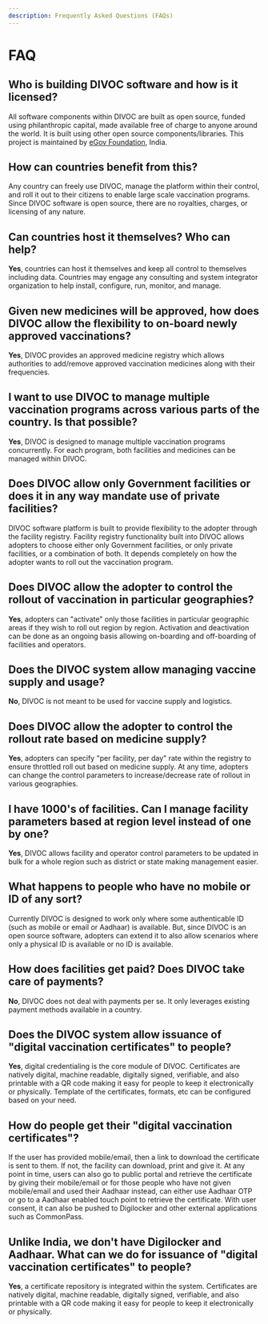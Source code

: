 ```yaml
---
description: Frequently Asked Questions (FAQs)
---
```


# FAQ

## **Who is building DIVOC software and how is it licensed?**

All software components within DIVOC are built as open source, funded using philanthropic capital, made available free of charge to anyone around the world. It is built using other open source components/libraries. This project is maintained by [eGov Foundation](https://egov.org.in/), India.

## **How can countries benefit from this?**

Any country can freely use DIVOC, manage the platform within their control, and roll it out to their citizens to enable large scale vaccination programs. Since DIVOC software is open source, there are no royalties, charges, or licensing of any nature.

## **Can countries host it themselves? Who can help?**

**Yes**, countries can host it themselves and keep all control to themselves including data. Countries may engage any consulting and system integrator organization to help install, configure, run, monitor, and manage.

## **Given new medicines will be approved, how does DIVOC allow the flexibility to on-board newly approved vaccinations?**

**Yes**, DIVOC provides an approved medicine registry which allows authorities to add/remove approved vaccination medicines along with their frequencies.

## **I want to use DIVOC to manage multiple vaccination programs across various parts of the country. Is that possible?**

**Yes**, DIVOC is designed to manage multiple vaccination programs concurrently. For each program, both facilities and medicines can be managed within DIVOC.

## **Does DIVOC allow only Government facilities or does it in any way mandate use of private facilities?**

DIVOC software platform is built to provide flexibility to the adopter through the facility registry. Facility registry functionality built into DIVOC allows adopters to choose either only Government facilities, or only private facilities, or a combination of both. It depends completely on how the adopter wants to roll out the vaccination program.

## **Does DIVOC allow the adopter to control the rollout of vaccination in particular geographies?**

**Yes**, adopters can "activate" only those facilities in particular geographic areas if they wish to roll out region by region. Activation and deactivation can be done as an ongoing basis allowing on-boarding and off-boarding of facilities and operators.

## **Does the DIVOC system allow managing vaccine supply and usage?**

**No**, DIVOC is not meant to be used for vaccine supply and logistics.

## **Does DIVOC allow the adopter to control the rollout rate based on medicine supply?**

**Yes**, adopters can specify "per facility, per day" rate within the registry to ensure throttled roll out based on medicine supply. At any time, adopters can change the control parameters to increase/decrease rate of rollout in various geographies.

## **I have 1000's of facilities. Can I manage facility parameters based at region level instead of one by one?**

**Yes**, DIVOC allows facility and operator control parameters to be updated in bulk for a whole region such as district or state making management easier.

## **What happens to people who have no mobile or ID of any sort?**

Currently DIVOC is designed to work only where some authenticable ID \(such as mobile or email or Aadhaar\) is available. But, since DIVOC is an open source software, adopters can extend it to also allow scenarios where only a physical ID is available or no ID is available.

## **How does facilities get paid? Does DIVOC take care of payments?**

**No**, DIVOC does not deal with payments per se. It only leverages existing payment methods available in a country. 

## **Does the DIVOC system allow issuance of "digital vaccination certificates" to people?**

**Yes**, digital credentialing is the core module of DIVOC. Certificates are natively digital, machine readable, digitally signed, verifiable, and also printable with a QR code making it easy for people to keep it electronically or physically. Template of the certificates, formats, etc can be configured based on your need.

## **How do people get their "digital vaccination certificates"?**

If the user has provided mobile/email, then a link to download the certificate is sent to them. If not, the facility can download, print and give it. At any point in time, users can also go to public portal and retrieve the certificate by giving their mobile/email or for those people who have not given mobile/email and used their Aadhaar instead, can either use Aadhaar OTP or go to a Aadhaar enabled touch point to retrieve the certificate. With user consent, it can also be pushed to Digilocker and other external applications such as CommonPass.

## **Unlike India, we don't have Digilocker and Aadhaar. What can we do for issuance of "digital vaccination certificates" to people?**

**Yes**, a certificate repository is integrated within the system. Certificates are natively digital, machine readable, digitally signed, verifiable, and also printable with a QR code making it easy for people to keep it electronically or physically.


